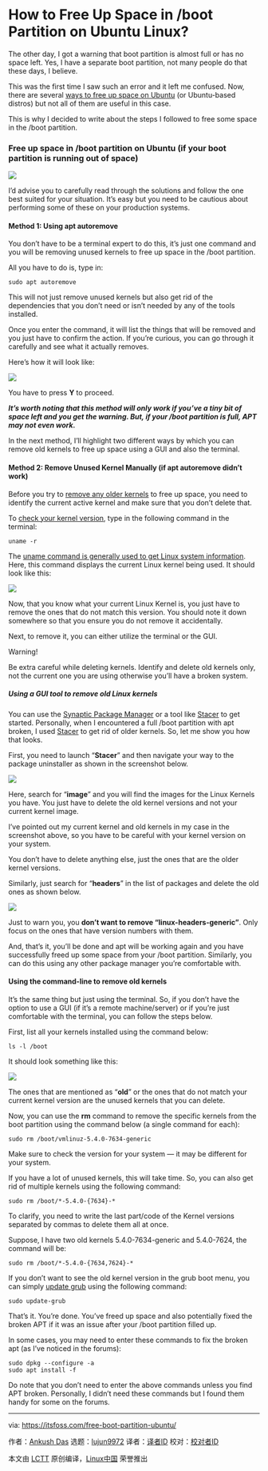 [#]: collector: (lujun9972)
[#]: translator: (geekpi)
[#]: reviewer: ( )
[#]: publisher: ( )
[#]: url: ( )
[#]: subject: (How to Free Up Space in /boot Partition on Ubuntu Linux?)
[#]: via: (https://itsfoss.com/free-boot-partition-ubuntu/)
[#]: author: (Ankush Das https://itsfoss.com/author/ankush/)

How to Free Up Space in /boot Partition on Ubuntu Linux?
======

The other day, I got a warning that boot partition is almost full or has no space left. Yes, I have a separate boot partition, not many people do that these days, I believe.

This was the first time I saw such an error and it left me confused. Now, there are several [ways to free up space on Ubuntu][1] (or Ubuntu-based distros) but not all of them are useful in this case.

This is why I decided to write about the steps I followed to free some space in the /boot partition.

### Free up space in /boot partition on Ubuntu (if your boot partition is running out of space)

![][2]

I’d advise you to carefully read through the solutions and follow the one best suited for your situation. It’s easy but you need to be cautious about performing some of these on your production systems.

#### Method 1: Using apt autoremove

You don’t have to be a terminal expert to do this, it’s just one command and you will be removing unused kernels to free up space in the /boot partition.

All you have to do is, type in:

```
sudo apt autoremove
```

This will not just remove unused kernels but also get rid of the dependencies that you don’t need or isn’t needed by any of the tools installed.

Once you enter the command, it will list the things that will be removed and you just have to confirm the action. If you’re curious, you can go through it carefully and see what it actually removes.

Here’s how it will look like:

![][3]

You have to press **Y** to proceed.

_**It’s worth noting that this method will only work if you’ve a tiny bit of space left and you get the warning. But, if your /boot partition is full, APT may not even work.**_

In the next method, I’ll highlight two different ways by which you can remove old kernels to free up space using a GUI and also the terminal.

#### Method 2: Remove Unused Kernel Manually (if apt autoremove didn’t work)

Before you try to [remove any older kernels][4] to free up space, you need to identify the current active kernel and make sure that you don’t delete that.

To [check your kernel version][5], type in the following command in the terminal:

```
uname -r
```

The [uname command is generally used to get Linux system information][6]. Here, this command displays the current Linux kernel being used. It should look like this:

![][7]

Now, that you know what your current Linux Kernel is, you just have to remove the ones that do not match this version. You should note it down somewhere so that you ensure you do not remove it accidentally.

Next, to remove it, you can either utilize the terminal or the GUI.

Warning!

Be extra careful while deleting kernels. Identify and delete old kernels only, not the current one you are using otherwise you’ll have a broken system.

##### Using a GUI tool to remove old Linux kernels

You can use the [Synaptic Package Manager][8] or a tool like [Stacer][9] to get started. Personally, when I encountered a full /boot partition with apt broken, I used [Stacer][6] to get rid of older kernels. So, let me show you how that looks.

First, you need to launch “**Stacer**” and then navigate your way to the package uninstaller as shown in the screenshot below.

![][10]

Here, search for “**image**” and you will find the images for the Linux Kernels you have. You just have to delete the old kernel versions and not your current kernel image.

I’ve pointed out my current kernel and old kernels in my case in the screenshot above, so you have to be careful with your kernel version on your system.

You don’t have to delete anything else, just the ones that are the older kernel versions.

Similarly, just search for “**headers**” in the list of packages and delete the old ones as shown below.

![][11]

Just to warn you, you **don’t want to remove “linux-headers-generic”**. Only focus on the ones that have version numbers with them.

And, that’s it, you’ll be done and apt will be working again and you have successfully freed up some space from your /boot partition. Similarly, you can do this using any other package manager you’re comfortable with.

#### Using the command-line to remove old kernels

It’s the same thing but just using the terminal. So, if you don’t have the option to use a GUI (if it’s a remote machine/server) or if you’re just comfortable with the terminal, you can follow the steps below.

First, list all your kernels installed using the command below:

```
ls -l /boot
```

It should look something like this:

![][12]

The ones that are mentioned as “**old**” or the ones that do not match your current kernel version are the unused kernels that you can delete.

Now, you can use the **rm** command to remove the specific kernels from the boot partition using the command below (a single command for each):

```
sudo rm /boot/vmlinuz-5.4.0-7634-generic
```

Make sure to check the version for your system — it may be different for your system.

If you have a lot of unused kernels, this will take time. So, you can also get rid of multiple kernels using the following command:

```
sudo rm /boot/*-5.4.0-{7634}-*
```

To clarify, you need to write the last part/code of the Kernel versions separated by commas to delete them all at once.

Suppose, I have two old kernels 5.4.0-7634-generic and 5.4.0-7624, the command will be:

```
sudo rm /boot/*-5.4.0-{7634,7624}-*
```

If you don’t want to see the old kernel version in the grub boot menu, you can simply [update grub][13] using the following command:

```
sudo update-grub
```

That’s it. You’re done. You’ve freed up space and also potentially fixed the broken APT if it was an issue after your /boot partition filled up.

In some cases, you may need to enter these commands to fix the broken apt (as I’ve noticed in the forums):

```
sudo dpkg --configure -a
sudo apt install -f
```

Do note that you don’t need to enter the above commands unless you find APT broken. Personally, I didn’t need these commands but I found them handy for some on the forums.

--------------------------------------------------------------------------------

via: https://itsfoss.com/free-boot-partition-ubuntu/

作者：[Ankush Das][a]
选题：[lujun9972][b]
译者：[译者ID](https://github.com/译者ID)
校对：[校对者ID](https://github.com/校对者ID)

本文由 [LCTT](https://github.com/LCTT/TranslateProject) 原创编译，[Linux中国](https://linux.cn/) 荣誉推出

[a]: https://itsfoss.com/author/ankush/
[b]: https://github.com/lujun9972
[1]: https://itsfoss.com/free-up-space-ubuntu-linux/
[2]: https://i1.wp.com/itsfoss.com/wp-content/uploads/2020/10/free-boot-space-ubuntu-linux.jpg?resize=800%2C450&ssl=1
[3]: https://i1.wp.com/itsfoss.com/wp-content/uploads/2020/09/apt-autoremove-screenshot.jpg?resize=800%2C415&ssl=1
[4]: https://itsfoss.com/remove-old-kernels-ubuntu/
[5]: https://itsfoss.com/find-which-kernel-version-is-running-in-ubuntu/
[6]: https://linuxhandbook.com/uname/
[7]: https://i2.wp.com/itsfoss.com/wp-content/uploads/2020/09/uname-r-screenshot.jpg?resize=800%2C198&ssl=1
[8]: https://itsfoss.com/synaptic-package-manager/
[9]: https://itsfoss.com/optimize-ubuntu-stacer/
[10]: https://i2.wp.com/itsfoss.com/wp-content/uploads/2020/09/stacer-remove-kernel.jpg?resize=800%2C562&ssl=1
[11]: https://i0.wp.com/itsfoss.com/wp-content/uploads/2020/09/stacer-remove-kernel-header.png?resize=800%2C576&ssl=1
[12]: https://i1.wp.com/itsfoss.com/wp-content/uploads/2020/09/command-kernel-list.png?resize=800%2C432&ssl=1
[13]: https://itsfoss.com/update-grub/
